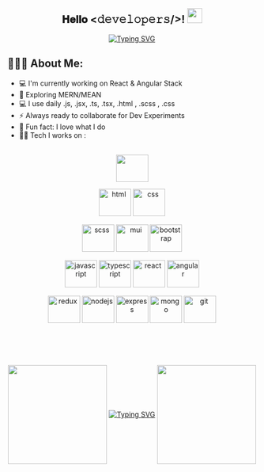 <div align="center">
<h2> 𝐇𝐞𝐥𝐥𝐨 <𝚍𝚎𝚟𝚎𝚕𝚘𝚙𝚎𝚛𝚜/>! <img src="https://user-images.githubusercontent.com/42378118/110234147-e3259600-7f4e-11eb-95be-0c4047144dea.gif" width="30"></h2>
</div>

<div align="center">
<a href="https://git.io/typing-svg"><img src="https://readme-typing-svg.demolab.com?font=Caveat&weight=600&size=70&duration=4000&pause=50&color=0A00FF&background=C1F6FF00&center=true&vCenter=true&width=800&height=200&lines=Hi%2C+I'm+Sahil;Welcome+to+my+profile" alt="Typing SVG" /></a>
<p align="center">
</p>
</div>

<h2 align="left">👨🏻‍💻 About Me:</h2>

- 💻 I'm currently working on React & Angular Stack
- 📖 Exploring MERN/MEAN
- 💻 I use daily .js, .jsx, .ts, .tsx, .html , .scss , .css
- ⚡ Always ready to collaborate for Dev Experiments
- 💬 Fun fact: I love what I do<br>
- 🧑‍💻 Tech I works on :

<br>
<div align="center">
<img src="https://media.giphy.com/media/WUlplcMpOCEmTGBtBW/giphy.gif" width="65" height="55" >
<p align="center">
<img src="https://cdn.worldvectorlogo.com/logos/html-1.svg" alt="html" width="65" height="55"/> 
<img src="https://cdn.worldvectorlogo.com/logos/css-3.svg" alt="css" width="65" height="55"/> 
</p>
<p align="center">
<img src="https://cdn.worldvectorlogo.com/logos/sass-1.svg" alt="scss" width="65" height="55"/> 
<img src="https://cdn.worldvectorlogo.com/logos/material-ui-1.svg" alt="mui" width="65" height="55"/>
<img src="https://cdn.worldvectorlogo.com/logos/bootstrap-5-1.svg" alt="bootstrap" width="65" height="55"/>
</p>
<p align="center">
<img src="https://cdn.worldvectorlogo.com/logos/javascript-1.svg" alt="javascript" width="65" height="55"/> 
<img src="https://cdn.worldvectorlogo.com/logos/typescript.svg" alt="typescript" width="65" height="55"/> 
<img src="https://cdn.worldvectorlogo.com/logos/react-2.svg" alt="react" width="65" height="55"/>
<img src="https://cdn.worldvectorlogo.com/logos/angular-icon-1.svg" alt="angular" width="65" height="55"/> 
</p>
<p align="center">
<img src="https://cdn.worldvectorlogo.com/logos/redux.svg" alt="redux" width="65" height="55"/>
<img src="https://cdn.worldvectorlogo.com/logos/nodejs-icon.svg" alt="nodejs" width="65" height="55"/>
<img src="https://cdn.worldvectorlogo.com/logos/express-109.svg" alt="express" width="65" height="55"/>
<img src="https://cdn.worldvectorlogo.com/logos/mongodb-icon-1.svg" alt="mongo" width="65" height="55"/>
<img src="https://cdn.worldvectorlogo.com/logos/git-icon.svg" alt="git" width="65" height="55"/>

</p>
</div>

<br>
<br>
<br>
<br>
<div align="center">
    <img align='middle' src='https://media.giphy.com/media/bcKmIWkUMCjVm/giphy.gif' width='200'>
    <a href="https://git.io/typing-svg"><img align='middle' src="https://readme-typing-svg.demolab.com?font=Caveat&weight=600&size=60&duration=4000&color=FF0000&background=C1F6FF00&center=true&vCenter=true&height=100&lines=Stay+Awesome!" alt="Typing SVG" /></a>
    <img align='middle' src='https://media.giphy.com/media/bcKmIWkUMCjVm/giphy.gif' width='200'>
</div>
